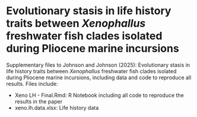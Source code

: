 # Evolutionary stasis in life history traits between *Xenophallus* freshwater fish clades isolated during Pliocene marine incursions

Supplementary files to Johnson and Johnson (2025): Evolutionary stasis in life history traits between *Xenophallus* freshwater fish clades isolated during Pliocene marine incursions, including data and code to reproduce all results. Files include:

-   Xeno LH - Final.Rmd: R Notebook including all code to reproduce the results in the paper
-   xeno.lh.data.xlsx: Life history data


